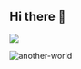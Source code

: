 ## Hi there 👋

<img src="https://www.reddit.com/r/nostalgia/comments/ckk7qt/another_world_aka_die_a_million_times/?utm_source=share&utm_medium=web3x&utm_name=web3xcss&utm_term=1&utm_content=share_button">

<!--
**raphafratel/raphafratel** is a ✨ _special_ ✨ repository because its `README.md` (this file) appears on your GitHub profile.

Here are some ideas to get you started:

- 🔭 I’m currently working on ...
- 🌱 I’m currently learning ...
- 👯 I’m looking to collaborate on ...
- 🤔 I’m looking for help with ...
- 💬 Ask me about ...
- 📫 How to reach me: ...
- 😄 Pronouns: ...
- ⚡ Fun fact: ...
-->
![another-world](https://github.com/user-attachments/assets/fee90cec-a23e-4fd1-bfee-77155d09941d)
